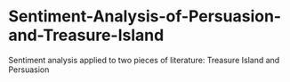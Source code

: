 # Sentiment-Analysis-of-Persuasion-and-Treasure-Island
Sentiment analysis applied to two pieces of literature: Treasure Island and Persuasion
